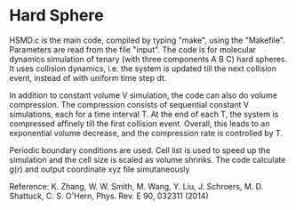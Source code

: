 # Hard Sphere

HSMD.c is the main code,
compiled by typing "make", using the "Makefile".
Parameters are read from the file "input".
The code is for molecular dynamics simulation of tenary (with three components A B C) hard spheres.
It uses collision dynamics, i.e. the system is updated till the next collision event, instead of with uniform time step dt.

In addition to constant volume V simulation, the code can also do volume compression. 
The compression consists of sequential constant V simulations, each for a time interval T. 
At the end of each T, the system is compressed affinely till the first collision event. 
Overall, this leads to an exponential volume decrease, and the compression rate is controlled by T.

Periodic boundary conditions are used.
Cell list is used to speed up the simulation and the cell size is scaled as volume shrinks.
The code calculate g(r) and output coordinate xyz file simutaneously 

Reference:
K. Zhang, W. W. Smith, M. Wang, Y. Liu, J. Schroers, M. D. Shattuck, C. S. O'Hern, Phys. Rev. E 90, 032311 (2014) 
